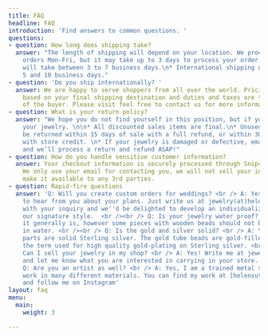 ```yaml
---
title: FAQ
headline: FAQ
introduction: 'Find answers to common questions. '
questions:
- question: How long does shipping take?
  answer: "The length of shipping will depend on your location. We process in stock
    orders Mon-Fri, but it may take up to 3 days to process your order. \n\n* US shipping
    will take between 3 to 7 business days.\n* International shipping will take between
    5 and 10 business days."
- question: 'Do you ship internationally? '
  answer: We are happy to serve shoppers from all over the world. Pricing may vary
    based on your final shipping destination and duties and taxes are the responsibility
    of the buyer. Please visit feel free to contact us for more information.
- question: What is your return policy?
  answer: "We hope you do not find yourself in this position, but if you need to return
    your jewelry. \n\n* All discounted sales items are final.\n* Unused items may
    be returned within 15 days of sale with a full refund, or within 30 days of sale
    with store credit. \n* If your jewelry is damaged or defective, email us at jewelry(at)helensuter.studio,
    and we’ll process a return and refund ASAP!"
- question: How do you handle sensitive customer information?
  answer: Your checkout information is securely processed through Snipcart and Square.
    We only use your email for contacting you, we will not sell your information or
    make it available to any 3rd parties.
- question: Rapid-fire questions
  answer: 'Q: Will you create custom orders for weddings? <br /> A: Yes! We''d love
    to hear from you about your plans. Just write us at jewelry(at)helensuter.studio
    with your inquiry and we''d be delighted to develop an individualized look in
    our signature style.  <br /><br /> Q: Is your jewelry water proof? <br /> A: Yes
    it generally is, however some pieces with wooden beads should not be submerged
    in water. <br /><br /> Q: Is the gold and silver solid? <br /> A: Yes, the silver
    parts are solid Sterling silver. The gold tube beads are gold-filled, that is
    the term used for high quality gold-plating on Sterling silver. <br /><br /> Q:
    Can I sell your jewelry in my shop? <br /> A: Yes! Write me at jewelry(at)helensuter.studio
    and let me know what you are interested in carrying in your store. <br /><br />
    Q: Are you an artist as well? <br /> A: Yes, I am a trained metal sculptor and
    work in many different materials. You can find my work at [helensuter.studio](helensuter.studio)
    and follow me on Instagram'
layout: faq
menu:
  main:
    weight: 3

---
```

